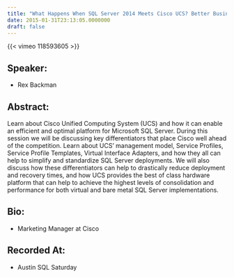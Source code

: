 ```yaml
---
title: "What Happens When SQL Server 2014 Meets Cisco UCS? Better Business Intelligence"
date: 2015-01-31T23:13:05.0000000
draft: false
---
```


{{< vimeo 118593605 >}}

## Speaker:

 - Rex Backman

## Abstract:

<p>Learn about Cisco Unified Computing System (UCS) and how it can enable an efficient and optimal platform for Microsoft SQL Server. During this session we will be discussing key differentiators that place Cisco well ahead of the competition. Learn about UCS’ management model, Service Profiles, Service Profile Templates, Virtual Interface Adapters, and how they all can help to simplify and standardize SQL Server deployments. We will also discuss how these differentiators can help to drastically reduce deployment and recovery times, and how UCS provides the best of class hardware platform that can help to achieve the highest levels of consolidation and performance for both virtual and bare metal SQL Server implementations.</p>

## Bio:

 - <p>Marketing Manager at Cisco</p>

## Recorded At:

 - Austin SQL Saturday

